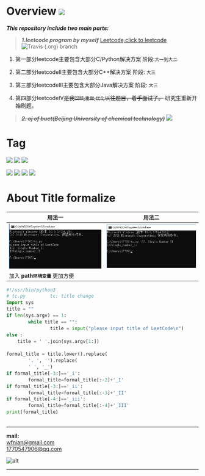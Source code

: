 
# Overview ![](https://img.shields.io/badge/property-personal%20repository-brightgreen.svg)


***This repository include two main parts:***
 
> ***1.leetcode program by myself***   [Leetcode,click to leetcode](https://leetcode.com/problemset/algorithms/) 
![Travis (.org) branch](https://img.shields.io/badge/build-running-brightgreen.svg)

1. 第一部分leetcode主要包含大部分C/Python解决方案 阶段:`大一到大二`

2. 第二部分leetcodeII主要包含大部分C++解决方案 阶段: `大三`

3. 第三部分leetcodeIII主要包含大部分Java解决方案 阶段: `大三`

4. 第四部分leetcodeIV~~是我`回顾`,`重做`,`优化`以往题目，着手面试了。~~ 研究生重新开始刷题。

> ***~~2. oj of buct(Beijing University of chemical technology)~~*** ![](https://img.shields.io/badge/status-deleted-red.svg)
# Tag 

  ![](https://img.shields.io/badge/label-LeetCode-brightgreen.svg) ![](https://img.shields.io/badge/label-DataStructer-green.svg)  ![](https://img.shields.io/badge/label-Algorithm-orange.svg) 

 ![](https://img.shields.io/badge/language-C-blue.svg) ![](https://img.shields.io/badge/language-CPP-blue.svg) ![](https://img.shields.io/badge/language-Java-blue.svg) ![](https://img.shields.io/badge/language-Python-blue.svg)

# About Title formalize

|用法一|用法二|
|--|--|
|![](https://github.com/wfnian/Programming_Language/blob/master/sundry/1.jpg?raw=true)|![](https://github.com/wfnian/Programming_Language/blob/master/sundry/2.jpg?raw=true)|
|加入 __path`环境变量`__ 更加方便|
```py
#!/usr/bin/python3 
# tc.py         tc: title change
import sys
title = ""
if len(sys.argv) == 1:
        while title == "":
                title = input("please input title of LeetCode\n")
else :
	title = ' '.join(sys.argv[1:])

formal_title = title.lower().replace(
        '. ', '').replace(
        ' ', '_')
if formal_title[-3:]=='_i':
        formal_title=formal_title[:-2]+'_I'
if formal_title[-3:]=='_ii':
        formal_title=formal_title[:-3]+'_II'
if formal_title[-4:]=='_iii':
        formal_title=formal_title[:-4]+'_III'
print(formal_title)



```
___

 
**mail:**  
<wfnian@gmail.com>  
<1770547906@qq.com>

   ![alt](https://img.imgdb.cn/item/5f81687e1cd1bbb86bf68094.jpg "logo : 阴阳师小金鱼")   

---


